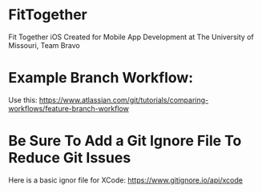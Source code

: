 FitTogether
===========

Fit Together iOS Created for Mobile App Development at The University of Missouri, Team Bravo

Example Branch Workflow:
===============

Use this: https://www.atlassian.com/git/tutorials/comparing-workflows/feature-branch-workflow

Be Sure To Add a Git Ignore File To Reduce Git Issues
===============

Here is a basic ignor file for XCode: https://www.gitignore.io/api/xcode
